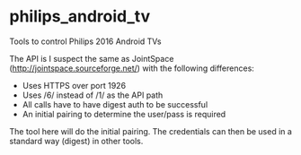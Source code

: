 # philips_android_tv
Tools to control Philips 2016 Android TVs

The API is I suspect the same as JointSpace (http://jointspace.sourceforge.net/) with the following
differences:

* Uses HTTPS over port 1926
* Uses /6/ instead of /1/ as the API path
* All calls have to have digest auth to be successful
* An initial pairing to determine the user/pass is required

The tool here will do the initial pairing. The credentials can then be used in a standard way
(digest) in other tools.
